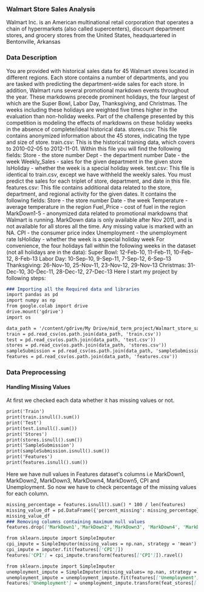 ### Walmart Store Sales Analysis
Walmart Inc. is an American multinational retail corporation that operates a chain of hypermarkets (also called supercenters), discount department stores, and grocery stores from the United States, headquartered in Bentonville, Arkansas
### Data Description
You are provided with historical sales data for 45 Walmart stores located in different regions. Each store contains a number of departments, and you are tasked with predicting the department-wide sales for each store.
In addition, Walmart runs several promotional markdown events throughout the year. These markdowns precede prominent holidays, the four largest of which are the Super Bowl, Labor Day, Thanksgiving, and Christmas. The weeks including these holidays are weighted five times higher in the evaluation than non-holiday weeks. Part of the challenge presented by this competition is modeling the effects of markdowns on these holiday weeks in the absence of complete/ideal historical data.
stores.csv: This file contains anonymized information about the 45 stores, indicating the type and size of store.
train.csv: This is the historical training data, which covers to 2010-02-05 to 2012-11-01. Within this file you will find the following fields:
Store - the store number Dept - the department number Date - the week Weekly_Sales - sales for the given department in the given store IsHoliday - whether the week is a special holiday week. 
test.csv: This file is identical to train.csv, except we have withheld the weekly sales. You must predict the sales for each triplet of store, department, and date in this file.
features.csv: This file contains additional data related to the store, department, and regional activity for the given dates. It contains the following fields:
Store - the store number Date - the week Temperature - average temperature in the region Fuel_Price - cost of fuel in the region MarkDown1-5 - anonymized data related to promotional markdowns that Walmart is running. MarkDown data is only available after Nov 2011, and is not available for all stores all the time. Any missing value is marked with an NA. 
CPI - the consumer price index Unemployment - the unemployment rate IsHoliday - whether the week is a special holiday week For convenience, the four holidays fall within the following weeks in the dataset (not all holidays are in the data):
Super Bowl: 12-Feb-10, 11-Feb-11, 10-Feb-12, 8-Feb-13 Labor Day: 10-Sep-10, 9-Sep-11, 7-Sep-12, 6-Sep-13 Thanksgiving: 26-Nov-10, 25-Nov-11, 23-Nov-12, 29-Nov-13 Christmas: 31-Dec-10, 30-Dec-11, 28-Dec-12, 27-Dec-13
Here I start my project by following steps:

```markdown
### Importing all the Required data and libraries
import pandas as pd
import numpy as np
from google.colab import drive
drive.mount('gdrive')
import os

data_path = '/content/gdrive/My Drive/mid_term_project/Walmart_store_sales_dataset'
train = pd.read_csv(os.path.join(data_path, 'train.csv'))
test = pd.read_csv(os.path.join(data_path, 'test.csv'))
stores = pd.read_csv(os.path.join(data_path, 'stores.csv'))
sampleSubmission = pd.read_csv(os.path.join(data_path, 'sampleSubmission.csv'))
features = pd.read_csv(os.path.join(data_path, 'features.csv'))

```
### Data Preprocessing
#### Handling Missing Values
At first we checked each data whether it has missing values or not.
```markdown
print('Train')
print(train.isnull().sum())
print('Test')
print(test.isnull().sum())
print('Stores')
print(stores.isnull().sum())
print('SampleSubmission')
print(sampleSubmission.isnull().sum())
print('Features')
print(features.isnull().sum())                      
```
Here we have null values in Features dataset's columns i.e MarkDown1, MarkDown2, MarkDown3, MarkDown4, MarkDown5, CPI and Unemployment. So now we have to check percentage of the missing values for each column.
```markdown
missing_percentage = features.isnull().sum() * 100 / len(features)
missing_value_df = pd.DataFrame({'percent_missing': missing_percentage})
missing_value_df
### Removing columns containing maximum null values
features.drop(['MarkDown1','MarkDown2','MarkDown3', 'MarkDown4', 'MarkDown5'], axis = 1, inplace =True)

from sklearn.impute import SimpleImputer
cpi_impute = SimpleImputer(missing_values = np.nan, strategy = 'mean')
cpi_impute = imputer.fit(features[['CPI']])
features['CPI'] = cpi_impute.transform(features[['CPI']]).ravel()

from sklearn.impute import SimpleImputer
unemployment_impute = SimpleImputer(missing_values= np.nan, strategy = 'mean')
unemployment_impute = unemployment_impute.fit(features[['Unemployment']])
features['Unemployment'] = unemployment_impute.transform(feat_stores[['Unemployment']]).ravel()
```



